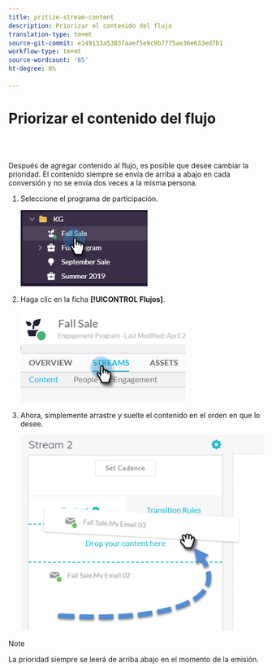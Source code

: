 ```yaml
---
title: pritize-stream-content
description: Priorizar el contenido del flujo
translation-type: tm+mt
source-git-commit: e149133a5383faaef5e9c9b7775ae36e633ed7b1
workflow-type: tm+mt
source-wordcount: '85'
ht-degree: 0%

---
```



# Priorizar el contenido del flujo

<br> 

Después de agregar contenido al flujo, es posible que desee cambiar la prioridad. El contenido siempre se envía de arriba a abajo en cada conversión y no se envía dos veces a la misma persona.

1. Seleccione el programa de participación.

   ![Imagen uno](/help/sky/assets/engagement-programs/prioritize-stream-content/prioritize-stream-content-1.png)

1. Haga clic en la ficha **[!UICONTROL Flujos]**.

   ![Imagen dos](/help/sky/assets/engagement-programs/prioritize-stream-content/prioritize-stream-content-2.png)

1. Ahora, simplemente arrastre y suelte el contenido en el orden en que lo desee.

   ![Imagen tres](/help/sky/assets/engagement-programs/prioritize-stream-content/prioritize-stream-content-3.png)

>[!NOTE]
>
>La prioridad siempre se leerá de arriba abajo en el momento de la emisión.
